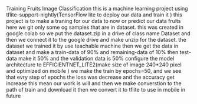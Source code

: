 Training Fruits Image Classification 
this is a machine learning project using tflite-support-nightly(TensorFlow lite to deploy our data and train it )
this project is to make a traning for our data to now or predict our data fruits here we git only some og samples that are in dataset.
this was created in google colab so we put the dataset.zip in a drive of class name Dataset 
and then we connect it to the google drive and make unzip for the dataset.
the dataset we trained it by use teachable machine 
then we get the data in dataset and make a train-data of 90% and remaining-data of 10%
then test-data make it 50% and the validation data is 50%
configure the model architecture to EFFICIENTNET_LITE2(make size of image 240*240 pixel and optimized on mobile )
we make the train by epochs=50, and we see that evry step of epochs the loss was decrease and the accuracy get increase this mean our work is will and then we make converstion to the path of train and download it 
then we convert it to tflite to use in mobile in future


